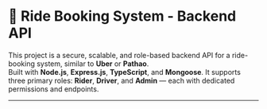 # 🚖 Ride Booking System - Backend API

This project is a secure, scalable, and role-based backend API for a ride-booking system, similar to **Uber** or **Pathao**.  
Built with **Node.js**, **Express.js**, **TypeScript**, and **Mongoose**. It supports three primary roles: **Rider**, **Driver**, and **Admin** — each with dedicated permissions and endpoints.

---
